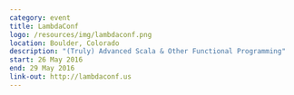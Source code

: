 ```yaml
---
category: event
title: LambdaConf
logo: /resources/img/lambdaconf.png
location: Boulder, Colorado
description: "(Truly) Advanced Scala & Other Functional Programming"
start: 26 May 2016
end: 29 May 2016
link-out: http://lambdaconf.us
---
```

